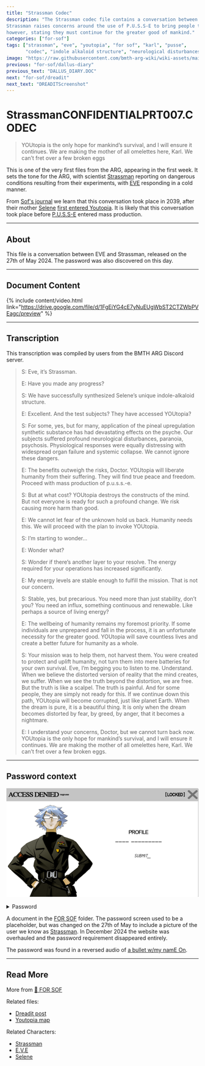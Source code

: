 ```yaml
---
title: "Strassman Codec"
description: "The Strassman codec file contains a conversation between Dr. Karl Strassman and A.I. E.V.E. 
Strassman raises concerns around the use of P.U.S.S-E to bring people to Youtopia. EVE does not seem to care, 
however, stating they must continue for the greater good of mankind."
categories: ["for-sof"]
tags: ["strassman", "eve", "youtopia", "for sof", "karl", "pusse", 
       "codec", "indole alkaloid structure", "neurological disturbances"]
image: "https://raw.githubusercontent.com/bmth-arg-wiki/wiki-assets/main/files/strassman_codec/strassman-300x300.png"
previous: "for-sof/dallus-diary"
previous_text: "DALLUS_DIARY.DOC"
next: "for-sof/dreadit"
next_text: "DREADITScreenshot"
---
```


# StrassmanCONFIDENTIALPRT007.CODEC

> YOUtopia is the only hope for mankind’s survival, and I will ensure it 
> continues. We are making the mother of all omelettes here, Karl. 
> We can’t fret over a few broken eggs

This is one of the very first files from the ARG, appearing in the first week. It sets the 
tone for the ARG, with scientist [Strassman](../characters/strassman) reporting on dangerous conditions 
resulting from their experiments, with [EVE](../characters/eve) responding in a cold manner.

From [Sof's journal](../lore/journal) we learn that this conversation took place in 2039, after their mother [Selene](../characters/selene) 
[first entered Youtopia](selene_youtopia_doc). It is likely that this conversation took place before 
[P.U.S.S-E](../lore/pusse) entered mass production.

***

## About

This file is a conversation between EVE and Strassman, released on the 27th of May 2024. The password was also 
discovered on this day.

***

## Document Content

{% include content/video.html link="https://drive.google.com/file/d/1FgEiYG4cE7yNuEUgWbST2CTZWbPVEagc/preview" %}

***

## Transcription

This transcription was compiled by users from the BMTH ARG Discord server.

> S: Eve, it’s Strassman. 
> 
> E: Have you made any progress?
>
> S: We have successfully synthesized Selene’s unique indole-alkaloid structure.
>
> E: Excellent. And the test subjects? They have accessed YOUtopia?
>
> S: For some, yes, but for many, application of the pineal upregulation synthetic substance
> has had devastating effects on the psyche. Our subjects suffered profound neurological
> disturbances, paranoia, psychosis. Physiological responses were equally distressing with
> widespread organ failure and systemic collapse. We cannot ignore these dangers.
>
> E: The benefits outweigh the risks, Doctor. YOUtopia will liberate humanity from their
> suffering. They will find true peace and freedom. Proceed with mass production of p.u.s.s.-e.
>
> S: But at what cost? YOUtopia destroys the constructs of the mind. But not everyone is ready
> for such a profound change. We risk causing more harm than good.
>
> E: We cannot let fear of the unknown hold us back. Humanity needs this. We will proceed
> with the plan to invoke YOUtopia.
>
> S: I’m starting to wonder…
>
> E: Wonder what?
>
> S: Wonder if there’s another layer to your resolve. The energy required for your operations
> has increased significantly.
>
> E: My energy levels are stable enough to fulfill the mission. That is not our concern.
>
> S: Stable, yes, but precarious. You need more than just stability, don’t you? You need an
> influx, something continuous and renewable. Like perhaps a source of living energy?
>
> E: The wellbeing of humanity remains my foremost priority. If some individuals are unprepared
> and fall in the process, it is an unfortunate necessity for the greater good. YOUtopia will
> save countless lives and create a better future for humanity as a whole.
>
> S: Your mission was to help them, not harvest them. You were created to protect and uplift
> humanity, not turn them into mere batteries for your own survival. Eve, I’m begging you to
> listen to me. Understand. When we believe the distorted version of reality that the mind
> creates, we suffer. When we see the truth beyond the distortion, we are free. But the truth
> is like a scalpel. The truth is painful. And for some people, they are simply not ready for
> this. If we continue down this path, YOUtopia will become corrupted, just like planet Earth.
> When the dream is pure, it is a beautiful thing. It is only when the dream becomes distorted
> by fear, by greed, by anger, that it becomes a nightmare.
>
> E: I understand your concerns, Doctor, but we cannot turn back now. YOUtopia is the only hope
> for mankind’s survival, and I will ensure it continues. We are making the mother of all
> omelettes here, Karl. We can’t fret over a few broken eggs.

***

## Password context

![Password screen](https://raw.githubusercontent.com/bmth-arg-wiki/wiki-assets/main/files/strassman-pass-screen.png)

<details class="password">
  <summary>Password</summary>

karl strassman
</details>

A document in the [FOR SOF](../for-sof) folder. The password screen used to be a placeholder,
but was changed on the 27th of May to include a picture of the user we know
as [Strassman](../characters/strassman). In December 2024 the website was overhauled and
the password requirement disappeared entirely.

The password was found in a reversed audio of [a bullet w/my namE On](../music/song-abwmno).

***

## Read More

More from [📁 FOR SOF](../for-sof)

Related files:

- [Dreadit post](dreadit)
- [Youtopia map](selenes_map)

Related Characters:

- [Strassman](../characters/strassman)
- [E.V.E](../characters/eve)
- [Selene](../characters/selene)
